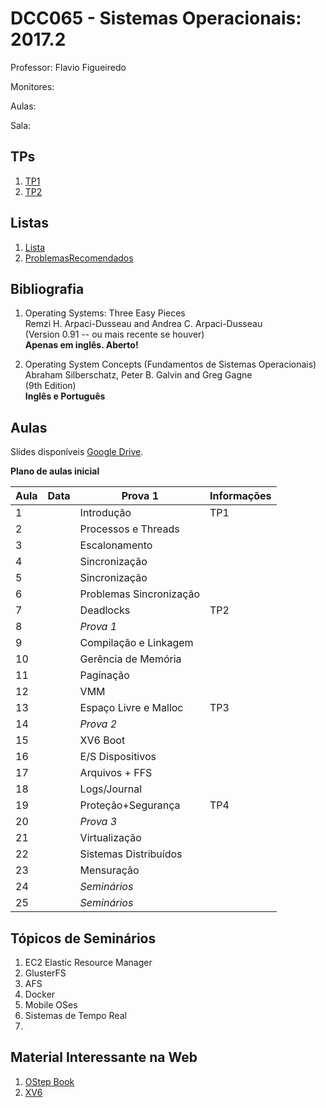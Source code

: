 # DCC065 - Sistemas Operacionais: 2017.2

Professor: Flavio Figueiredo

Monitores:

Aulas:

Sala:

## TPs

  1. [TP1](TODO)
  2. [TP2](TODO)

## Listas

  1. [Lista]
  1. [ProblemasRecomendados]

## Bibliografia

  1. Operating Systems: Three Easy Pieces <br>
     Remzi H. Arpaci-Dusseau and Andrea C. Arpaci-Dusseau <br>
     (Version 0.91 -- ou mais recente se houver) <br>
     **Apenas em inglês. Aberto!**
     
  1. Operating System Concepts (Fundamentos de Sistemas Operacionais) <br>
     Abraham Silberschatz, Peter B. Galvin and  Greg Gagne <br>
     (9th Edition) <br>
     **Inglês e Português**

## Aulas

Slides disponíveis [Google Drive](https://drive.google.com/drive/folders/0B0ryAvcYobs0c1oxSU9LaWdFbWs).

**Plano de aulas inicial**

| Aula | Data     |  Prova 1                  | Informações                 |
|------|----------|---------------------------|-----------------------------|
| 1    |          | Introdução                | TP1                         |
| 2    |          | Processos e Threads       |                             |
| 3    |          | Escalonamento             |                             |
| 4    |          | Sincronização             |                             |
| 5    |          | Sincronização             |                             |
| 6    |          | Problemas Sincronização   |                             |
| 7    |          | Deadlocks                 | TP2                         |
| 8    |          | *Prova 1*                 |                             |
| 9    |          | Compilação e Linkagem     |                             |
| 10   |          | Gerência de Memória       |                             |
| 11   |          | Paginação                 |                             |
| 12   |          | VMM                       |                             |
| 13   |          | Espaço Livre e Malloc     | TP3                         |
| 14   |          | *Prova 2*                 |                             |
| 15   |          | XV6 Boot                  |                             |
| 16   |          | E/S Dispositivos          |                             |
| 17   |          | Arquivos + FFS            |                             |
| 18   |          | Logs/Journal              |                             |
| 19   |          | Proteção+Segurança        | TP4                         |
| 20   |          | *Prova 3*                 |                             |
| 21   |          | Virtualização             |                             |
| 22   |          | Sistemas Distribuídos     |                             |
| 23   |          | Mensuração                |                             |
| 24   |          | *Seminários*              |                             |
| 25   |          | *Seminários*              |                             |

## Tópicos de Seminários

  1. EC2 Elastic Resource Manager
  1. GlusterFS
  1. AFS
  1. Docker
  1. Mobile OSes
  1. Sistemas de Tempo Real
  1. 

## Material Interessante na Web

  1. [OStep Book](http://pages.cs.wisc.edu/~remzi/OSTEP/)
  1. [XV6](https://github.com/mit-pdos/xv6-public)

[ProblemasRecomendados]: https://github.com/flaviovdf/SO-2017-2/blob/master/listas/ProblemasRecomendados.md
[Lista]: https://github.com/flaviovdf/SO-2017-2/blob/master/listas/Lista.md
